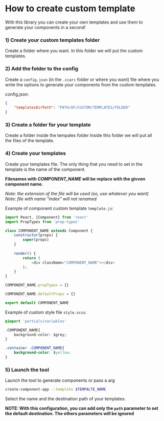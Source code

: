 # How to create custom template

With this library you can create your own templates and use them to generate your components in a second!

### 1) Create your custom templates folder

Create a folder where you want.
In this folder we will put the custom templates.

### 2) Add the folder to the config

Create a `config.json` (in the `.ccarc` folder or where you want) file where you write the options to generate your components from the custom templates.

config.json:

```json
{
    "templatesDirPath": "PATH/OF/CUSTOM/TEMPLATES/FOLDER"
}
```

### 3) Create a folder for your template

Create a folder inside the tempales folder
Inside this folder we will put all the files of the template.


### 4) Create your templates

Create your templates file.
The only thing that you need to set in the template is the name of the component.  

**Filenames with *COMPONENT_NAME* will be replace with the givven component name.**


*Note: the extension of the file will be used (so, use whatever you want)*  
*Note: file with name "index" will not renamed*  

Example of component custom template `template.js`:

```javascript
import React, {Component} from 'react'
import PropTypes from 'prop-types'

class COMPONENT_NAME extends Component {
    constructor(props) {
        super(props)
    }
    
    render() {
        return (
            <div className="COMPONENT_NAME"></div>
        );
    }
}

COMPONENT_NAME.propTypes = {}

COMPONENT_NAME.defaultProps = {}

export default COMPONENT_NAME
```

Example of custom style file `style.scss`:

```css
@import 'partials/variables'

.COMPONENT_NAME{
    background-color: $grey;
}

.container .COMPONENT_NAME{
    background-color: $yellow;
}
```


### 5) Launch the tool

Launch the tool to generate components or pass a arg

```bash
create-component-app --template $TEMPALTE_NAME
```



Select the name and the destination path of your templates.

**NOTE: With this configuration, you can add only the `path` parameter to set the default destination. The others parameters will be ignored**
